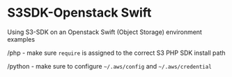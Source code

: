 # S3SDK-Openstack Swift
Using S3-SDK on an Openstack Swift (Object Storage) environment examples

/php - make sure `require` is assigned to the correct S3 PHP SDK install path

/python - make sure to configure `~/.aws/config` and `~/.aws/credential`
